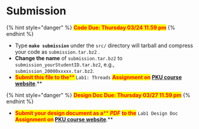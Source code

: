 # Submission

{% hint style="danger" %}
<mark style="color:red;">**Code Due: Thursday 03/24 11.59 pm**</mark>
{% endhint %}

* Type **`make submission`** under the `src/` directory will tarball and compress your code as `submission.tar.bz2` .&#x20;
* **Change the name** of `submission.tar.bz2` to `submission_yourStudentID.tar.bz2`, e.g., `submission_20000xxxxx.tar.bz2`.
* <mark style="color:red;">**Submit this file to the**</mark><mark style="color:red;">** **</mark><mark style="color:red;">**`Lab1: Threads`**</mark><mark style="color:red;">** **</mark><mark style="color:red;">**Assignment on**</mark> [PKU course website](https://course.pku.edu.cn)<mark style="color:red;">**.**</mark>

{% hint style="danger" %}
<mark style="color:red;">**Design Doc Due: Thursday 03/27 11.59 pm**</mark>
{% endhint %}

* <mark style="color:red;">**Submit your design document as a**</mark><mark style="color:red;">** **</mark>_<mark style="color:red;">**PDF**</mark>_<mark style="color:red;">** **</mark><mark style="color:red;">**to the**</mark><mark style="color:red;">** **</mark><mark style="color:red;">**`Lab1 Design Doc`**</mark><mark style="color:red;">** **</mark><mark style="color:red;">**Assignment on**</mark> [PKU course website](https://course.pku.edu.cn)<mark style="color:red;">**.**</mark>
